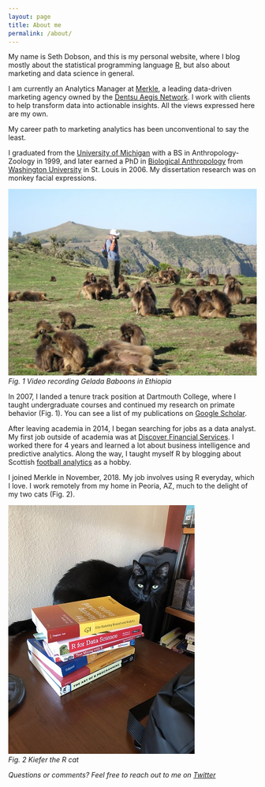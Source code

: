```yaml
---
layout: page
title: About me
permalink: /about/
---
```


My name is Seth Dobson, and this is my personal website, where I blog mostly about the statistical programming language [R](https://www.r-project.org/about.html), but also about marketing and data science in general. 

I am currently an Analytics Manager at [Merkle](https://www.merkleinc.com/), a leading data-driven marketing agency owned by the [Dentsu Aegis Network](https://www.dentsuaegisnetwork.com/). I work with clients to help transform data into actionable insights. All the views expressed here are my own.

My career path to marketing analytics has been unconventional to say the least.

I graduated from the [University of Michigan](https://umich.edu/) with a BS in Anthropology-Zoology in 1999, and later earned a PhD in [Biological Anthropology](https://physanth.org/career/career-biological-anthropology/) from [Washington University](https://wustl.edu/) in St. Louis in 2006. My dissertation research was on monkey facial expressions.


![](/images/me-in-ethiopia-with-geladas.jpg)
<br>*Fig. 1 Video recording Gelada Baboons in Ethiopia*


In 2007, I landed a tenure track position at Dartmouth College, where I taught undergraduate courses and continued my research on primate behavior (Fig. 1). You can see a list of my publications on [Google Scholar](https://scholar.google.com/citations?user=ndsicGMAAAAJ&hl=en). 

After leaving academia in 2014,  I began searching for jobs as a data analyst. My first job outside of academia was at [Discover Financial Services](https://www.discover.com/). I worked there for 4 years and learned a lot about business intelligence and predictive analytics. Along the way, I taught myself R by blogging about Scottish [football analytics](http://fitbafancystats.blogspot.com/) as a hobby.

I joined Merkle in November, 2018. My job involves using R everyday, which I love. I work remotely from my home in Peoria, AZ, much to the delight of my two cats (Fig. 2).


![](/images/kiefer-with-r-books.jpg)
<br>*Fig. 2 Kiefer the R cat*


*Questions or comments? Feel free to reach out to me on [Twitter](https://twitter.com/_sethdobson)*
